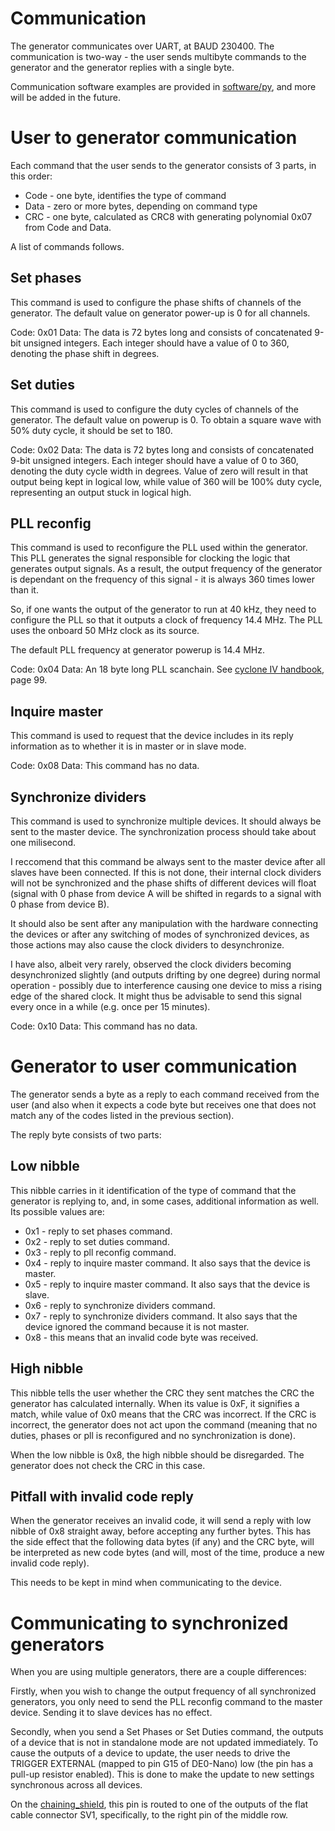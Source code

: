 
# Communication

The generator communicates over UART, at BAUD 230400. The communication is two-way - the user sends multibyte commands to the generator and the generator replies with a single byte.

Communication software examples are provided in [software/py](software/py), and more will be added in the future.

# User to generator communication

Each command that the user sends to the generator consists of 3 parts, in this order:
* Code - one byte, identifies the type of command
* Data - zero or more bytes, depending on command type
* CRC - one byte, calculated as CRC8 with generating polynomial 0x07 from Code and Data.

A list of commands follows.

## Set phases

This command is used to configure the phase shifts of channels of the generator. The default value on generator power-up is 0 for all channels.

Code: 0x01
Data: The data is 72 bytes long and consists of concatenated 9-bit unsigned integers. Each integer should have a value of 0 to 360, denoting the phase shift in degrees.

## Set duties

This command is used to configure the duty cycles of channels of the generator. The default value on powerup is 0. To obtain a square wave with 50% duty cycle, it should be set to 180.

Code: 0x02
Data: The data is 72 bytes long and consists of concatenated 9-bit unsigned integers. Each integer should have a value of 0 to 360, denoting the duty cycle width in degrees. Value of zero will result in that output being kept in logical low, while value of 360 will be 100% duty cycle, representing an output stuck in logical high.

## PLL reconfig

This command is used to reconfigure the PLL used within the generator. This PLL generates the signal responsible for clocking the logic that generates output signals. As a result, the output frequency of the generator is dependant on the frequency of this signal - it is always 360 times lower than it.

So, if one wants the output of the generator to run at 40 kHz, they need to configure the PLL so that it outputs a clock of frequency 14.4 MHz. The PLL uses the onboard 50 MHz clock as its source.

The default PLL frequency at generator powerup is 14.4 MHz.

Code: 0x04
Data: An 18 byte long PLL scanchain. See [cyclone IV handbook](https://www.intel.com/content/dam/www/programmable/us/en/pdfs/literature/hb/cyclone-iv/cyclone4-handbook.pdf), page 99.

## Inquire master

This command is used to request that the device includes in its reply information as to whether it is in master or in slave mode.

Code: 0x08
Data: This command has no data.

## Synchronize dividers

This command is used to synchronize multiple devices. It should always be sent to the master device. The synchronization process should take about one milisecond.

I reccomend that this command be always sent to the master device after all slaves have been connected. If this is not done, their internal clock dividers will not be synchronized and the phase shifts of different devices will float (signal with 0 phase from device A will be shifted in regards to a signal with 0 phase from device B).

It should also be sent after any manipulation with the hardware connecting the devices or after any switching of modes of synchronized devices, as those actions may also cause the clock dividers to desynchronize.

I have also, albeit very rarely, observed the clock dividers becoming desynchronized slightly (and outputs drifting by one degree) during normal operation - possibly due to interference causing one device to miss a rising edge of the shared clock. It might thus be advisable to send this signal every once in a while (e.g. once per 15 minutes).

Code: 0x10
Data: This command has no data.


# Generator to user communication

The generator sends a byte as a reply to each command received from the user (and also when it expects a code byte but receives one that does not match any of the codes listed in the previous section).

The reply byte consists of two parts:

## Low nibble

This nibble carries in it identification of the type of command that the generator is replying to, and, in some cases, additional information as well. Its possible values are:

* 0x1 - reply to set phases command.
* 0x2 - reply to set duties command.
* 0x3 - reply to pll reconfig command.
* 0x4 - reply to inquire master command. It also says that the device is master.
* 0x5 - reply to inquire master command. It also says that the device is slave.
* 0x6 - reply to synchronize dividers command.
* 0x7 - reply to synchronize dividers command. It also says that the device ignored the command because it is not master.
* 0x8 - this means that an invalid code byte was received.

## High nibble

This nibble tells the user whether the CRC they sent matches the CRC the generator has calculated internally.
When its value is 0xF, it signifies a match, while value of 0x0 means that the CRC was incorrect. If the CRC is incorrect, the generator does not act upon the command (meaning that no duties, phases or pll is reconfigured and no synchronization is done).

When the low nibble is 0x8, the high nibble should be disregarded. The generator does not check the CRC in this case.

## Pitfall with invalid code reply

When the generator receives an invalid code, it will send a reply with low nibble of 0x8 straight away, before accepting any further bytes. This has the side effect that the following data bytes (if any) and the CRC byte, will be interpreted as new code bytes (and will, most of the time, produce a new invalid code reply).

This needs to be kept in mind when communicating to the device.


# Communicating to synchronized generators

When you are using multiple generators, there are a couple differences:

Firstly, when you wish to change the output frequency of all synchronized generators, you only need to send the PLL reconfig command to the master device. Sending it to slave devices has no effect.

Secondly, when you send a Set Phases or Set Duties command, the outputs of a device that is not in standalone mode are not updated immediately. To cause the outputs of a device to update, the user needs to drive the TRIGGER EXTERNAL (mapped to pin G15 of DE0-Nano) low (the pin has a pull-up resistor enabled). This is done to make the update to new settings synchronous across all devices.

On the [chaining_shield](chaining_shield), this pin is routed to one of the outputs of the flat cable connector SV1, specifically, to the right pin of the middle row. 

















